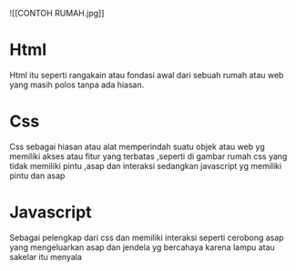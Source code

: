 ![[CONTOH RUMAH.jpg]]

# Html
Html itu seperti rangakain atau fondasi awal dari sebuah rumah atau web yang masih polos tanpa ada hiasan. 

# Css
Css sebagai hiasan atau alat memperindah suatu objek atau web yg memiliki akses atau fitur yang terbatas ,seperti di gambar rumah css yang tidak memiliki pintu ,asap dan interaksi sedangkan javascript yg memiliki pintu dan asap

# Javascript 
Sebagai pelengkap dari css dan memiliki interaksi seperti cerobong asap yang mengeluarkan asap dan jendela yg bercahaya karena lampu atau sakelar itu menyala
